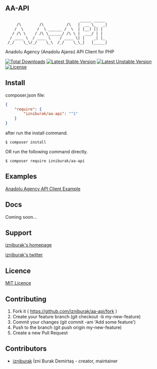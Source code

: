 ## AA-API
```
                                 _____ _____ 
     /\        /\          /\   |  __ \_   _|
    /  \      /  \ ______ /  \  | |__) || |  
   / /\ \    / /\ \______/ /\ \ |  ___/ | |  
  / ____ \  / ____ \    / ____ \| |    _| |_ 
 /_/    \_\/_/    \_\  /_/    \_\_|   |_____|
```
Anadolu Agency (Anadolu Ajansı) API Client for PHP

[![Total Downloads](https://poser.pugx.org/izniburak/aa-api/d/total.svg)](https://packagist.org/packages/izniburak/aa-api)
[![Latest Stable Version](https://poser.pugx.org/izniburak/aa-api/v/stable.svg)](https://packagist.org/packages/izniburak/aa-api)
[![Latest Unstable Version](https://poser.pugx.org/izniburak/aa-api/v/unstable.svg)](https://packagist.org/packages/izniburak/aa-api)
[![License](https://poser.pugx.org/izniburak/aa-api/license.svg)](https://packagist.org/packages/izniburak/aa-api)

## Install

composer.json file:
```json
{
    "require": {
        "izniburak/aa-api": "^1"
    }
}
```
after run the install command.
```
$ composer install
```

OR run the following command directly.

```
$ composer require izniburak/aa-api
```

## Examples

[Anadolu Agency API Client Example](https://github.com/izniburak/aa-api/tree/master/examples)

## Docs

Coming soon...


## Support
[izniburak's homepage][author-url]

[izniburak's twitter][twitter-url]

## Licence
[MIT Licence][mit-url]

## Contributing

1. Fork it ( https://github.com/izniburak/aa-api/fork )
2. Create your feature branch (git checkout -b my-new-feature)
3. Commit your changes (git commit -am 'Add some feature')
4. Push to the branch (git push origin my-new-feature)
5. Create a new Pull Request

## Contributors

- [izniburak](https://github.com/izniburak) İzni Burak Demirtaş - creator, maintainer

[mit-url]: http://opensource.org/licenses/MIT
[author-url]: http://burakdemirtas.org
[twitter-url]: https://twitter.com/izniburak